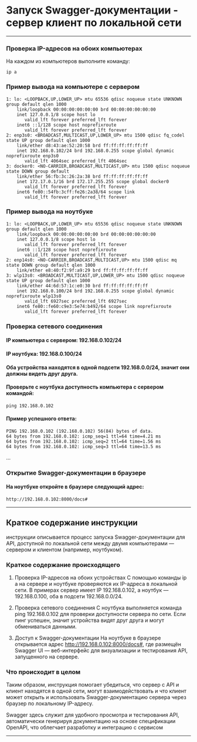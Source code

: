 # Запуск Swagger-документации - сервер клиент по локальной сети

--- 

### Проверка IP-адресов на обоих компьютерах

На каждом из компьютеров выполните команду:

```shell
ip a
```

### Пример вывода на компьютере с сервером

```shell
1: lo: <LOOPBACK,UP,LOWER_UP> mtu 65536 qdisc noqueue state UNKNOWN group default qlen 1000
    link/loopback 00:00:00:00:00:00 brd 00:00:00:00:00:00
    inet 127.0.0.1/8 scope host lo
       valid_lft forever preferred_lft forever
    inet6 ::1/128 scope host noprefixroute 
       valid_lft forever preferred_lft forever
2: enp3s0: <BROADCAST,MULTICAST,UP,LOWER_UP> mtu 1500 qdisc fq_codel state UP group default qlen 1000
    link/ether d8:43:ae:52:20:58 brd ff:ff:ff:ff:ff:ff
    inet 192.168.0.102/24 brd 192.168.0.255 scope global dynamic noprefixroute enp3s0
       valid_lft 4064sec preferred_lft 4064sec
3: docker0: <NO-CARRIER,BROADCAST,MULTICAST,UP> mtu 1500 qdisc noqueue state DOWN group default 
    link/ether 56:fb:3c:26:2a:38 brd ff:ff:ff:ff:ff:ff
    inet 172.17.0.1/16 brd 172.17.255.255 scope global docker0
       valid_lft forever preferred_lft forever
    inet6 fe80::54fb:3cff:fe26:2a38/64 scope link 
       valid_lft forever preferred_lft forever
```

### Пример вывода на ноутбуке

```shell
1: lo: <LOOPBACK,UP,LOWER_UP> mtu 65536 qdisc noqueue state UNKNOWN group default qlen 1000
    link/loopback 00:00:00:00:00:00 brd 00:00:00:00:00:00
    inet 127.0.0.1/8 scope host lo
       valid_lft forever preferred_lft forever
    inet6 ::1/128 scope host noprefixroute 
       valid_lft forever preferred_lft forever
2: enp14s0: <NO-CARRIER,BROADCAST,MULTICAST,UP> mtu 1500 qdisc mq state DOWN group default qlen 1000
    link/ether e8:40:f2:9f:a9:29 brd ff:ff:ff:ff:ff:ff
3: wlp13s0: <BROADCAST,MULTICAST,UP,LOWER_UP> mtu 1500 qdisc noqueue state UP group default qlen 1000
    link/ether 44:6d:57:1c:e0:30 brd ff:ff:ff:ff:ff:ff
    inet 192.168.0.100/24 brd 192.168.0.255 scope global dynamic noprefixroute wlp13s0
       valid_lft 6927sec preferred_lft 6927sec
    inet6 fe80::fe60:c9e3:5e74:b492/64 scope link noprefixroute 
       valid_lft forever preferred_lft forever
```

### Проверка сетевого соединения

#### IP компьютера с сервером: 192.168.0.102/24

#### IP ноутбука: 192.168.0.100/24

#### Оба устройства находятся в одной подсети 192.168.0.0/24, значит они должны видеть друг друга.

#### Проверьте с ноутбука доступность компьютера с сервером командой:

```shell
ping 192.168.0.102
```

#### Пример успешного ответа:

```shell
PING 192.168.0.102 (192.168.0.102) 56(84) bytes of data.
64 bytes from 192.168.0.102: icmp_seq=1 ttl=64 time=4.21 ms
64 bytes from 192.168.0.102: icmp_seq=2 ttl=64 time=1.56 ms
64 bytes from 192.168.0.102: icmp_seq=3 ttl=64 time=13.5 ms
```

...

### Открытие Swagger-документации в браузере

#### На ноутбуке откройте в браузере следующий адрес:

```text
http://192.168.0.102:8000/docs#
```

----

## Краткое содержание инструкции

инструкции описывается процесс запуска Swagger-документации для API, доступной по локальной сети между двумя
компьютерами — сервером и клиентом (например, ноутбуком).

### Краткое содержание происходящего

1. Проверка IP-адресов на обоих устройствах
   С помощью команды ip a на сервере и ноутбуке проверяются их IP-адреса в локальной сети. В примерах сервер имеет IP
   192.168.0.102, а ноутбук — 192.168.0.100, оба в подсети 192.168.0.0/24.

2. Проверка сетевого соединения
   С ноутбука выполняется команда ping 192.168.0.102 для проверки доступности сервера по сети. Если пинг успешен, значит
   устройства видят друг друга и могут обмениваться данными.

3. Доступ к Swagger-документации
   На ноутбуке в браузере открывается адрес http://192.168.0.102:8000/docs#, где размещён Swagger UI — веб-интерфейс для
   визуализации и тестирования API, запущенного на сервере.

### Что происходит в целом

Таким образом, инструкция помогает убедиться, что сервер с API и клиент находятся в одной сети, могут взаимодействовать
и что клиент может открыть и использовать Swagger-документацию сервера через браузер по локальному IP-адресу.

Swagger здесь служит для удобного просмотра и тестирования API, автоматически генерируя документацию на основе
спецификации OpenAPI, что облегчает разработку и интеграцию с сервисом

----
